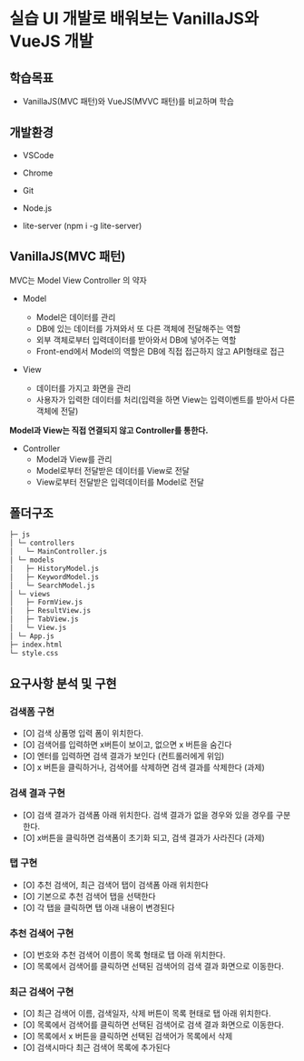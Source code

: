 # 실습 UI 개발로 배워보는 VanillaJS와 VueJS 개발

## 학습목표

- VanillaJS(MVC 패턴)와 VueJS(MVVC 패턴)를 비교하며 학습

## 개발환경

- VSCode
- Chrome

- Git
- Node.js
- lite-server (npm i -g lite-server)


## VanillaJS(MVC 패턴)

MVC는 Model View Controller 의 약자

- Model
  - Model은 데이터를 관리
  - DB에 있는 데이터를 가져와서 또 다른 객체에 전달해주는 역할
  - 외부 객체로부터 입력데이터를 받아와서 DB에 넣어주는 역할
  - Front-end에서 Model의 역할은 DB에 직접 접근하지 않고 API형태로 접근

- View
  - 데이터를 가지고 화면을 관리
  - 사용자가 입력한 데이터를 처리(입력을 하면 View는 입력이벤트를 받아서 다른 객체에 전달)

**Model과 View는 직접 연결되지 않고 Controller를 통한다.**

- Controller
  - Model과 View를 관리
  - Model로부터 전달받은 데이터를 View로 전달
  - View로부터 전달받은 입력데이터를 Model로 전달

## 폴더구조

```bash
├─ js
│ └─ controllers
│   └─ MainController.js
│ └─ models
│   ├─ HistoryModel.js
│   ├─ KeywordModel.js
│   └─ SearchModel.js
│ └─ views
│   ├─ FormView.js
│   ├─ ResultView.js
│   ├─ TabView.js
│   └─ View.js
│ └─ App.js
├─ index.html
└─ style.css
```

## 요구사항 분석 및 구현

### 검색폼 구현
- [O] 검색 상품명 입력 폼이 위치한다.
- [O] 검색어를 입력하면 x버튼이 보이고, 없으면 x 버튼을 숨긴다
- [O] 엔터를 입력하면 검색 결과가 보인다 (컨트롤러에게 위임)
- [O] x 버튼을 클릭하거나, 검색어를 삭제하면 검색 결과를 삭제한다 (과제)

### 검색 결과 구현

- [O] 검색 결과가 검색폼 아래 위치한다. 검색 결과가 없을 경우와 있을 경우를 구분한다.
- [O] x버튼을 클릭하면 검색폼이 초기화 되고, 검색 결과가 사라진다 (과제)

### 탭 구현

- [O] 추천 검색어, 최근 검색어 탭이 검색폼 아래 위치한다
- [O] 기본으로 추천 검색어 탭을 선택한다
- [O] 각 탭을 클릭하면 탭 아래 내용이 변경된다

### 추천 검색어 구현

- [O] 번호와 추천 검색어 이름이 목록 형태로 탭 아래 위치한다.
- [O] 목록에서 검색어를 클릭하면 선택된 검색어의 검색 결과 화면으로 이동한다.

### 최근 검색어 구현
- [O] 최근 검색어 이름, 검색일자, 삭제 버튼이 목록 현태로 탭 아래 위치한다.
- [O] 목록에서 검색어를 클릭하면 선택된 검색어로 검색 결과 화면으로 이동한다.
- [O] 목록에서 x 버튼을 클릭하면 선택된 검색어가 목록에서 삭제
- [O] 검색시마다 최근 검색어 목록에 추가된다